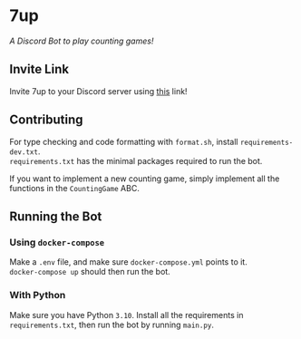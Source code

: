 # 7up
*A Discord Bot to play counting games!*

## Invite Link
Invite 7up to your Discord server using 
[this](https://discord.com/api/oauth2/authorize?client_id=995693780604817468&permissions=285615713344&scope=bot%20applications.commands)
link!

## Contributing
For type checking and code formatting with `format.sh`, install `requirements-dev.txt`. \
`requirements.txt` has the minimal packages required to run the bot.

If you want to implement a new counting game, simply implement all the functions in the
`CountingGame` ABC. 

## Running the Bot
### Using `docker-compose`
Make a `.env` file, and make sure `docker-compose.yml` points to it. \
`docker-compose up` should then run the bot.

### With Python
Make sure you have Python `3.10`. Install all the requirements in `requirements.txt`, 
then run the bot by running `main.py`.

